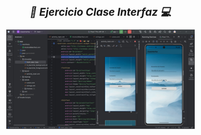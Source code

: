 **_<h1 align="center">:vulcan_salute: Ejercicio Clase Interfaz  :computer:</h1>_**

<img src="./app/src/main/res/drawable/ejercicio_clase_interfaz.jpg" alt="">
